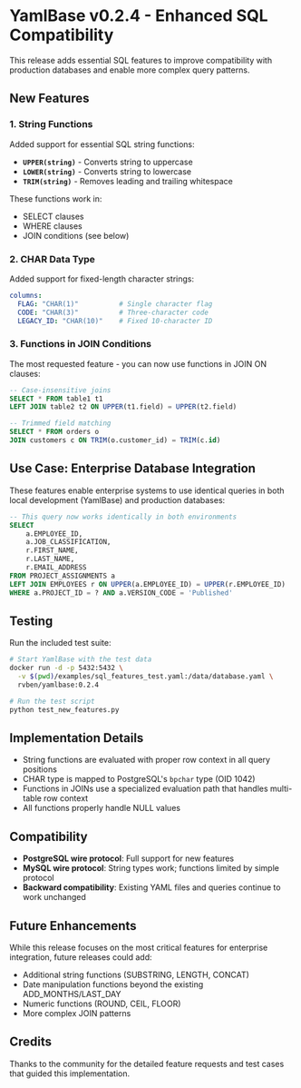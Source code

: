 # YamlBase v0.2.4 - Enhanced SQL Compatibility

This release adds essential SQL features to improve compatibility with production databases and enable more complex query patterns.

## New Features

### 1. String Functions
Added support for essential SQL string functions:

- **`UPPER(string)`** - Converts string to uppercase
- **`LOWER(string)`** - Converts string to lowercase  
- **`TRIM(string)`** - Removes leading and trailing whitespace

These functions work in:
- SELECT clauses
- WHERE clauses
- JOIN conditions (see below)

### 2. CHAR Data Type
Added support for fixed-length character strings:

```yaml
columns:
  FLAG: "CHAR(1)"          # Single character flag
  CODE: "CHAR(3)"          # Three-character code
  LEGACY_ID: "CHAR(10)"    # Fixed 10-character ID
```

### 3. Functions in JOIN Conditions
The most requested feature - you can now use functions in JOIN ON clauses:

```sql
-- Case-insensitive joins
SELECT * FROM table1 t1
LEFT JOIN table2 t2 ON UPPER(t1.field) = UPPER(t2.field)

-- Trimmed field matching
SELECT * FROM orders o
JOIN customers c ON TRIM(o.customer_id) = TRIM(c.id)
```

## Use Case: Enterprise Database Integration

These features enable enterprise systems to use identical queries in both local development (YamlBase) and production databases:

```sql
-- This query now works identically in both environments
SELECT 
    a.EMPLOYEE_ID,
    a.JOB_CLASSIFICATION,
    r.FIRST_NAME,
    r.LAST_NAME,
    r.EMAIL_ADDRESS
FROM PROJECT_ASSIGNMENTS a
LEFT JOIN EMPLOYEES r ON UPPER(a.EMPLOYEE_ID) = UPPER(r.EMPLOYEE_ID)
WHERE a.PROJECT_ID = ? AND a.VERSION_CODE = 'Published'
```

## Testing

Run the included test suite:

```bash
# Start YamlBase with the test data
docker run -d -p 5432:5432 \
  -v $(pwd)/examples/sql_features_test.yaml:/data/database.yaml \
  rvben/yamlbase:0.2.4

# Run the test script
python test_new_features.py
```

## Implementation Details

- String functions are evaluated with proper row context in all query positions
- CHAR type is mapped to PostgreSQL's `bpchar` type (OID 1042)
- Functions in JOINs use a specialized evaluation path that handles multi-table row context
- All functions properly handle NULL values

## Compatibility

- **PostgreSQL wire protocol**: Full support for new features
- **MySQL wire protocol**: String types work; functions limited by simple protocol
- **Backward compatibility**: Existing YAML files and queries continue to work unchanged

## Future Enhancements

While this release focuses on the most critical features for enterprise integration, future releases could add:

- Additional string functions (SUBSTRING, LENGTH, CONCAT)
- Date manipulation functions beyond the existing ADD_MONTHS/LAST_DAY
- Numeric functions (ROUND, CEIL, FLOOR)
- More complex JOIN patterns

## Credits

Thanks to the community for the detailed feature requests and test cases that guided this implementation.